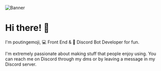 ![Banner](https://cdn.discordapp.com/attachments/722720878932262952/847376871225294858/maxresdefault.png)

# Hi there! 👋

I'm poutingemoji, 💻 Front End & 🤖 Discord Bot Developer for fun.

I'm extremely passionate about making stuff that people enjoy using. You can reach me on Discord through my dms or by leaving a message in my Discord server.

[website-url]: https://poutingemoji.netlify.app/
